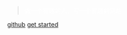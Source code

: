 > <font color="white">做一个有趣的人，写一个有趣的网站</font>

[github](https://github.com/Chalice-G/inspire)
[get started](/README.md)
